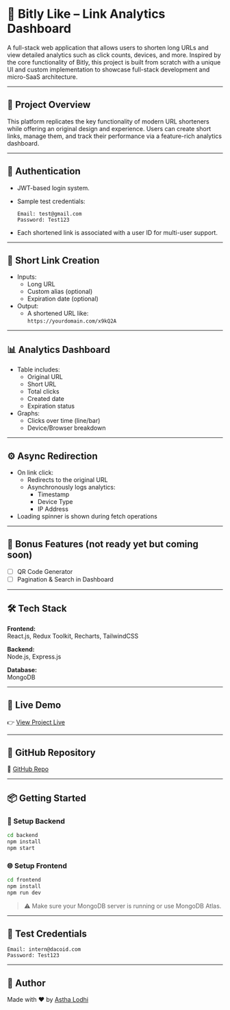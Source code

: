 # 🔗 Bitly Like – Link Analytics Dashboard

A full-stack web application that allows users to shorten long URLs and view detailed analytics such as click counts, devices, and more. Inspired by the core functionality of Bitly, this project is built from scratch with a unique UI and custom implementation to showcase full-stack development and micro-SaaS architecture.

---

## 🧩 Project Overview

This platform replicates the key functionality of modern URL shorteners while offering an original design and experience. Users can create short links, manage them, and track their performance via a feature-rich analytics dashboard.

---

## 🔐 Authentication

- JWT-based login system.
- Sample test credentials:

  ```
  Email: test@gmail.com  
  Password: Test123
  ```
- Each shortened link is associated with a user ID for multi-user support.

---

## 🔗 Short Link Creation

- Inputs:
  - Long URL
  - Custom alias (optional)
  - Expiration date (optional)
- Output:
  - A shortened URL like:  
    `https://yourdomain.com/x9kQ2A`

---

## 📊 Analytics Dashboard

- Table includes:
  - Original URL
  - Short URL
  - Total clicks
  - Created date
  - Expiration status
- Graphs:
  - Clicks over time (line/bar)
  - Device/Browser breakdown

---

## ⚙️ Async Redirection

- On link click:
  - Redirects to the original URL
  - Asynchronously logs analytics:
    - Timestamp
    - Device Type
    - IP Address
- Loading spinner is shown during fetch operations

---

## 🎁 Bonus Features (not ready yet but coming soon)

- [ ] QR Code Generator
- [ ] Pagination & Search in Dashboard

---

## 🛠️ Tech Stack

**Frontend:**  
React.js, Redux Toolkit, Recharts, TailwindCSS

**Backend:**  
Node.js, Express.js

**Database:**  
MongoDB

---

## 🚀 Live Demo

👉 [View Project Live](http://bitly-like-git-main-astha-lodhis-projects.vercel.app/)

---

## 📂 GitHub Repository

🔗 [GitHub Repo](https://github.com/WebWithAstha/bitlyLike.git)

---

## 📦 Getting Started

### 🔧 Setup Backend
```bash
cd backend
npm install
npm start
```

### 🌐 Setup Frontend
```bash
cd frontend
npm install
npm run dev
```

> ⚠️ Make sure your MongoDB server is running or use MongoDB Atlas.

---

## 🔑 Test Credentials

```
Email: intern@dacoid.com  
Password: Test123
```

---


## 🙌 Author

Made with ❤️ by [Astha Lodhi](https://github.com/WebWithAstha)
